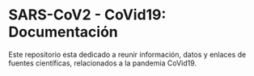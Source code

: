 # SARS-CoV2 - CoVid19: Documentación

Este repositorio esta dedicado a reunir información, datos y enlaces de fuentes científicas, relacionados a la pandemia CoVid19.
